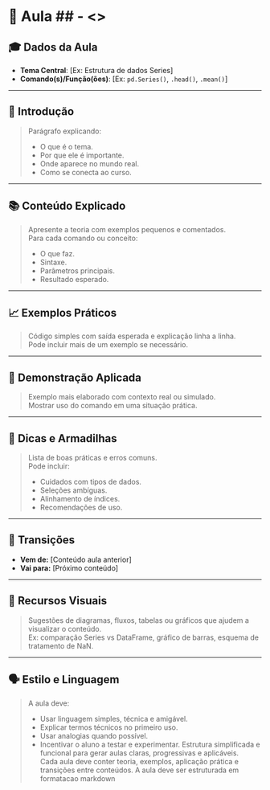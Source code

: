 # 🧠 Aula ## - <<Nome da aula>>

## 🎓 Dados da Aula
- **Tema Central**: [Ex: Estrutura de dados Series]
- **Comando(s)/Função(ões)**: [Ex: `pd.Series()`, `.head()`, `.mean()`]
---

## 📍 Introdução

> Parágrafo explicando:
> - O que é o tema.
> - Por que ele é importante.
> - Onde aparece no mundo real.
> - Como se conecta ao curso.

---

## 📚 Conteúdo Explicado

> Apresente a teoria com exemplos pequenos e comentados.  
> Para cada comando ou conceito:
> - O que faz.
> - Sintaxe.
> - Parâmetros principais.
> - Resultado esperado.

---

## 📈 Exemplos Práticos

> Código simples com saída esperada e explicação linha a linha.  
> Pode incluir mais de um exemplo se necessário.

---

## 🧪 Demonstração Aplicada

> Exemplo mais elaborado com contexto real ou simulado.  
> Mostrar uso do comando em uma situação prática.

---

## 📎 Dicas e Armadilhas

> Lista de boas práticas e erros comuns.  
> Pode incluir:
> - Cuidados com tipos de dados.
> - Seleções ambíguas.
> - Alinhamento de índices.
> - Recomendações de uso.

---

## 🔄 Transições

- **Vem de:** [Conteúdo aula anterior]
- **Vai para:** [Próximo conteúdo]

---

## 🎨 Recursos Visuais

> Sugestões de diagramas, fluxos, tabelas ou gráficos que ajudem a visualizar o conteúdo.  
> Ex: comparação Series vs DataFrame, gráfico de barras, esquema de tratamento de NaN.

---

## 🗣 Estilo e Linguagem

> A aula deve:
> - Usar linguagem simples, técnica e amigável.
> - Explicar termos técnicos no primeiro uso.
> - Usar analogias quando possível.
> - Incentivar o aluno a testar e experimentar.
> Estrutura simplificada e funcional para gerar aulas claras, progressivas e aplicáveis.  
> Cada aula deve conter teoria, exemplos, aplicação prática e transições entre conteúdos.
> A aula deve ser estruturada em formatacao markdown